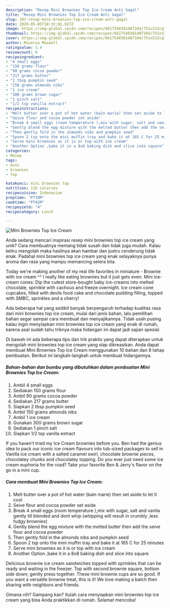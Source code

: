 ```yaml
---
description: "Resep Mini Brownies Top Ice Cream Anti Gagal"
title: "Resep Mini Brownies Top Ice Cream Anti Gagal"
slug: 387-resep-mini-brownies-top-ice-cream-anti-gagal
date: 2020-05-05T18:32:01.027Z
image: https://img-global.cpcdn.com/recipes/6617548381487104/751x532cq70/mini-brownies-top-ice-cream-recipe-main-photo.jpg
thumbnail: https://img-global.cpcdn.com/recipes/6617548381487104/751x532cq70/mini-brownies-top-ice-cream-recipe-main-photo.jpg
cover: https://img-global.cpcdn.com/recipes/6617548381487104/751x532cq70/mini-brownies-top-ice-cream-recipe-main-photo.jpg
author: Minerva Maxwell
ratingvalue: 3.4
reviewcount: 9
recipeingredient:
- "4 small eggs"
- "150 grams flour"
- "90 grams cocoa powder"
- "217 grams butter"
- "2 tbsp pumpkin seed"
- "150 grams almonds nibs"
- "1 ice cream"
- "300 grams brown sugar"
- "1 pinch salt"
- "1/2 tsp vanilla extract"
recipeinstructions:
- "Melt butter over a pot of hot water (bain marie) then set aside to let it cool"
- "Seive flour and cocoa powder set aside"
- "Break 4 small eggs (room temperature ),mix with sugar, salt and vanila gently till blended and dont whip (whipping will result in crumbly ,less fudgy brownies)"
- "Gently blend the egg mixture with the melted butter then add the seive flour and cocoa powder"
- "Then gently fold in the almonds nibs and pumpkin seed"
- "Spoon 2 tsp onto the mini muffin tray and bake it at 165 C for 25 minutes"
- "Serve mini brownies as it is or top with ice cream"
- "Another Option ,bake it in a 8x8 baking dish and slice into square"
categories:
- Resep
tags:
- mini
- brownies
- top

katakunci: mini brownies top 
nutrition: 116 calories
recipecuisine: Indonesian
preptime: "PT39M"
cooktime: "PT42M"
recipeyield: "4"
recipecategory: Lunch

---
```



![Mini Brownies Top Ice Cream](https://img-global.cpcdn.com/recipes/6617548381487104/751x532cq70/mini-brownies-top-ice-cream-recipe-main-photo.jpg)

Anda sedang mencari inspirasi resep mini brownies top ice cream yang unik? Cara membuatnya memang tidak susah dan tidak juga mudah. Kalau keliru mengolah maka hasilnya akan hambar dan justru cenderung tidak enak. Padahal mini brownies top ice cream yang enak selayaknya punya aroma dan rasa yang mampu memancing selera kita.

Today we&#39;re making another of my real life favorites in miniature - Brownie with ice cream ^^ I really like eating brownies but it just gets even. Mini ice-cream cones: Dip the cutest store-bought baby ice-creams into melted chocolate, sprinkle with cachous and freeze overnight. Ice cream cone cupcakes, filled with devils food cake and chocolate pudding filling, topped with SMBC, sprinkles and a cherry!

Ada beberapa hal yang sedikit banyak berpengaruh terhadap kualitas rasa dari mini brownies top ice cream, mulai dari jenis bahan, lalu pemilihan bahan segar sampai cara membuat dan menyajikannya. Tidak usah pusing kalau ingin menyiapkan mini brownies top ice cream yang enak di rumah, karena asal sudah tahu triknya maka hidangan ini dapat jadi sajian spesial.


Di bawah ini ada beberapa tips dan trik praktis yang dapat diterapkan untuk mengolah mini brownies top ice cream yang siap dikreasikan. Anda dapat membuat Mini Brownies Top Ice Cream menggunakan 10 bahan dan 8 tahap pembuatan. Berikut ini langkah-langkah untuk membuat hidangannya.

<!--inarticleads1-->

##### Bahan-bahan dan bumbu yang dibutuhkan dalam pembuatan Mini Brownies Top Ice Cream:

1. Ambil 4 small eggs
1. Sediakan 150 grams flour
1. Ambil 90 grams cocoa powder
1. Sediakan 217 grams butter
1. Siapkan 2 tbsp pumpkin seed
1. Ambil 150 grams almonds nibs
1. Ambil 1 ice cream
1. Gunakan 300 grams brown sugar
1. Sediakan 1 pinch salt
1. Siapkan 1/2 tsp vanilla extract


If you haven&#39;t tried my Ice Cream brownies before you. Ben had the genius idea to pack our iconic ice cream flavours into tub-sized packages to sell in Vanilla ice cream with a salted caramel swirl, chocolate brownie pieces, chocolatey chunks and chocolatey topping. Do you ever just need some ice cream euphoria for the road? Take your favorite Ben &amp; Jerry&#39;s flavor on the go in a mini cup. 

<!--inarticleads2-->

##### Cara membuat Mini Brownies Top Ice Cream:

1. Melt butter over a pot of hot water (bain marie) then set aside to let it cool
1. Seive flour and cocoa powder set aside
1. Break 4 small eggs (room temperature ),mix with sugar, salt and vanila gently till blended and dont whip (whipping will result in crumbly ,less fudgy brownies)
1. Gently blend the egg mixture with the melted butter then add the seive flour and cocoa powder
1. Then gently fold in the almonds nibs and pumpkin seed
1. Spoon 2 tsp onto the mini muffin tray and bake it at 165 C for 25 minutes
1. Serve mini brownies as it is or top with ice cream
1. Another Option ,bake it in a 8x8 baking dish and slice into square


Delicious brownie ice cream sandwiches topped with sprinkles that can be ready and waiting in the freezer. Top with second brownie square, bottom side down; gently press together. These mini brownie cups are so good. If you want a versatile brownie treat, this is it! We love making a batch then sharing with neighbors and friends. 

Gimana nih? Gampang kan? Itulah cara menyiapkan mini brownies top ice cream yang bisa Anda praktikkan di rumah. Selamat mencoba!
